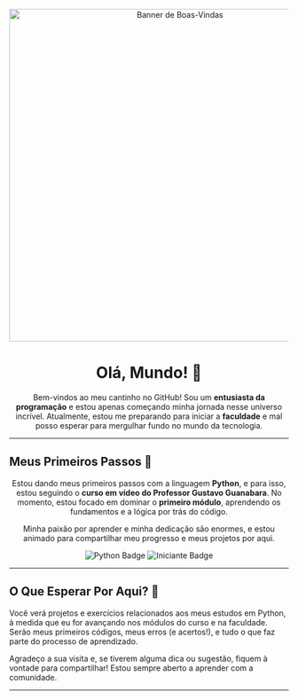<p align="center">
  <img src="https://media.giphy.com/media/v1.Y2lkPTc5MGI3NjExYWQwODkyNGNtbXdwNHNlOGU2bW9oeW9kd3Fid3B6d2wzZXF6bWw5ZiZlcD1idjJfc2VhcmNoJmFjdGlvbj1jbGljayZjbGllbnRfa2V5PWVhZThlYWI5NzYxYTY4ZDIxODk1Y2I3Y2E0MmNmYTY4JmZzPXRydWUmcmVuZGVyX2FjdGlvbj10cnVlJnJlbmRlcl9hcHBfaWQ9MTI2MjMzNTY4MSZzZWFyY2hfdGVybT1oZWxsbyUyMHdvcmxkJmljb249c2V0LXRodW1ibmFpbCZjbj1QLm5nby&rid=p.ngo&ct=g" alt="Banner de Boas-Vindas" width="600"/>
</p>

<h1 align="center">Olá, Mundo! 👋</h1>

<p align="center">
  Bem-vindos ao meu cantinho no GitHub! Sou um <b>entusiasta da programação</b> e estou apenas começando minha jornada nesse universo incrível. Atualmente, estou me preparando para iniciar a <b>faculdade</b> e mal posso esperar para mergulhar fundo no mundo da tecnologia.
</p>

---

## Meus Primeiros Passos 🐍

<p align="center">
  Estou dando meus primeiros passos com a linguagem <b>Python</b>, e para isso, estou seguindo o <b>curso em vídeo do Professor Gustavo Guanabara</b>. No momento, estou focado em dominar o <b>primeiro módulo</b>, aprendendo os fundamentos e a lógica por trás do código.
</p>

<p align="center">
  Minha paixão por aprender e minha dedicação são enormes, e estou animado para compartilhar meu progresso e meus projetos por aqui.
</p>

<p align="center">
  <img src="https://img.shields.io/badge/Python-3776AB?style=for-the-badge&logo=python&logoColor=white" alt="Python Badge">
  <img src="https://img.shields.io/badge/Iniciante-Orange?style=for-the-badge&logo=github&logoColor=white" alt="Iniciante Badge">
</p>

---

## O Que Esperar Por Aqui? 🚀

<p>
  Você verá projetos e exercícios relacionados aos meus estudos em Python, à medida que eu for avançando nos módulos do curso e na faculdade. Serão meus primeiros códigos, meus erros (e acertos!), e tudo o que faz parte do processo de aprendizado.
</p>

<p>
  Agradeço a sua visita e, se tiverem alguma dica ou sugestão, fiquem à vontade para compartilhar! Estou sempre aberto a aprender com a comunidade.
</p>

---
